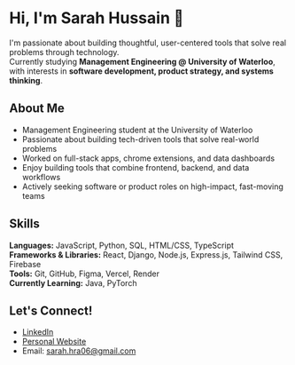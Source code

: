 # Hi, I'm Sarah Hussain 👋

I'm passionate about building thoughtful, user-centered tools that solve real problems through technology.  
Currently studying **Management Engineering @ University of Waterloo**, with interests in **software development, product strategy, and systems thinking**.

## About Me

- Management Engineering student at the University of Waterloo
- Passionate about building tech-driven tools that solve real-world problems
- Worked on full-stack apps, chrome extensions, and data dashboards
- Enjoy building tools that combine frontend, backend, and data workflows
- Actively seeking software or product roles on high-impact, fast-moving teams

## Skills

**Languages:** JavaScript, Python, SQL, HTML/CSS, TypeScript  
**Frameworks & Libraries:** React, Django, Node.js, Express.js, Tailwind CSS, Firebase  
**Tools:** Git, GitHub, Figma, Vercel, Render  
**Currently Learning:** Java, PyTorch

## Let's Connect!

- [LinkedIn](https://www.linkedin.com/in/sarah-hussain01/)
- [Personal Website](https://sarah-hussain-portfolio.vercel.app/)
- Email: sarah.hra06@gmail.com
